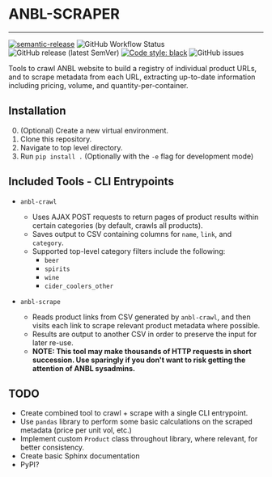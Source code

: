 # ANBL-SCRAPER #
-----------------
[![semantic-release](https://img.shields.io/badge/%20%20%F0%9F%93%A6%F0%9F%9A%80-semantic--release-e10079.svg)](https://github.com/semantic-release/semantic-release) ![GitHub Workflow Status](https://img.shields.io/github/workflow/status/travipross/anbl-scraper/Python%20Workflow) ![GitHub release (latest SemVer)](https://img.shields.io/github/v/release/travipross/anbl-scraper) [![Code style: black](https://img.shields.io/badge/code%20style-black-000000.svg)](https://github.com/psf/black) ![GitHub issues](https://img.shields.io/github/issues/travipross/anbl-scraper) 

Tools to crawl ANBL website to build a registry of individual product URLs, and to scrape metadata from each URL, extracting up-to-date information including pricing, volume, and quantity-per-container. 

## Installation
0. (Optional) Create a new virtual environment.
1. Clone this repository.
2. Navigate to top level directory.
3. Run `pip install .` (Optionally with the `-e` flag for development mode)

## Included Tools - CLI Entrypoints
* `anbl-crawl`
    * Uses AJAX POST requests to return pages of product results within certain categories (by default, crawls all products).
    * Saves output to CSV containing columns for `name`, `link`, and `category`.
    * Supported top-level category filters include the following:
        * `beer`
        * `spirits`
        * `wine`
        * `cider_coolers_other`
  
* `anbl-scrape`
    * Reads product links from CSV generated by `anbl-crawl`, and then visits each link to scrape relevant product metadata where possible.
    * Results are output to another CSV in order to preserve the input for later re-use.
    * **NOTE: This tool may make thousands of HTTP requests in short succession. Use sparingly if you don't want to risk getting the attention of ANBL sysadmins.** 

## TODO
* Create combined tool to crawl + scrape with a single CLI entrypoint.
* Use `pandas` library to perform some basic calculations on the scraped metadata (price per unit vol, etc.)
* Implement custom `Product` class throughout library, where relevant, for better consistency.
* Create basic Sphinx documentation
* PyPI?